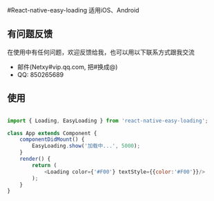 #React-native-easy-loading
适用iOS、Android

## 有问题反馈
在使用中有任何问题，欢迎反馈给我，也可以用以下联系方式跟我交流

* 邮件(Netxy#vip.qq.com, 把#换成@)
* QQ: 850265689

## 使用

```javascript

import { Loading, EasyLoading } from 'react-native-easy-loading';

class App extends Component {
    componentDidMount() {
        EasyLoading.show('加载中...', 5000);
    }
    render() {
        return (
            <Loading color={'#F00'} textStyle={{color:'#F00'}}/>
        );
    }
}
```
